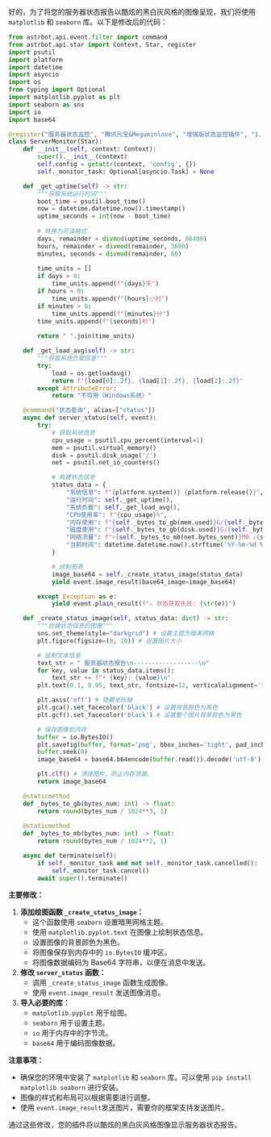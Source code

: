 好的，为了将您的服务器状态报告以酷炫的黑白灰风格的图像呈现，我们将使用 `matplotlib` 和 `seaborn` 库。以下是修改后的代码：

```python
from astrbot.api.event.filter import command
from astrbot.api.star import Context, Star, register
import psutil
import platform
import datetime
import asyncio
import os
from typing import Optional
import matplotlib.pyplot as plt
import seaborn as sns
import io
import base64

@register("服务器状态监控", "腾讯元宝&Meguminlove", "增强版状态监控插件", "1.1.2", "https://github.com/Meguminlove/astrbot_plugin_server_status")
class ServerMonitor(Star):
    def __init__(self, context: Context):
        super().__init__(context)
        self.config = getattr(context, 'config', {})
        self._monitor_task: Optional[asyncio.Task] = None

    def _get_uptime(self) -> str:
        """获取系统运行时间"""
        boot_time = psutil.boot_time()
        now = datetime.datetime.now().timestamp()
        uptime_seconds = int(now - boot_time)
        
        # 转换为可读格式
        days, remainder = divmod(uptime_seconds, 86400)
        hours, remainder = divmod(remainder, 3600)
        minutes, seconds = divmod(remainder, 60)
        
        time_units = []
        if days > 0:
            time_units.append(f"{days}天")
        if hours > 0:
            time_units.append(f"{hours}小时")
        if minutes > 0:
            time_units.append(f"{minutes}分")
        time_units.append(f"{seconds}秒")
        
        return " ".join(time_units)

    def _get_load_avg(self) -> str:
        """获取系统负载信息"""
        try:
            load = os.getloadavg()
            return f"{load[0]:.2f}, {load[1]:.2f}, {load[2]:.2f}"
        except AttributeError:
            return "不可用（Windows系统）"

    @command("状态查询", alias=["status"])
    async def server_status(self, event):
        try:
            # 获取系统信息
            cpu_usage = psutil.cpu_percent(interval=1)
            mem = psutil.virtual_memory()
            disk = psutil.disk_usage('/')
            net = psutil.net_io_counters()

            # 构建状态信息
            status_data = {
                "系统信息": f"{platform.system()} {platform.release()}",
                "运行时间": self._get_uptime(),
                "系统负载": self._get_load_avg(),
                "CPU使用率": f"{cpu_usage}%",
                "内存使用": f"{self._bytes_to_gb(mem.used)}G/{self._bytes_to_gb(mem.total)}G ({mem.percent}%)",
                "磁盘使用": f"{self._bytes_to_gb(disk.used)}G/{self._bytes_to_gb(disk.total)}G ({disk.percent}%)",
                "网络流量": f"↑{self._bytes_to_mb(net.bytes_sent)}MB ↓{self._bytes_to_mb(net.bytes_recv)}MB",
                "当前时间": datetime.datetime.now().strftime('%Y-%m-%d %H:%M:%S')
            }

            # 绘制图表
            image_base64 = self._create_status_image(status_data)
            yield event.image_result(base64_image=image_base64)

        except Exception as e:
            yield event.plain_result(f"⚠️ 状态获取失败: {str(e)}")

    def _create_status_image(self, status_data: dict) -> str:
        """创建状态信息的图像"""
        sns.set_theme(style="darkgrid") # 设置主题为暗黑网格
        plt.figure(figsize=(8, 10)) # 设置图片大小

        # 绘制文本信息
        text_str = "️ 服务器状态报告\n------------------\n"
        for key, value in status_data.items():
            text_str += f"• {key}: {value}\n"
        plt.text(0.1, 0.95, text_str, fontsize=12, verticalalignment='top', family='monospace', color='white')

        plt.axis('off') # 隐藏坐标轴
        plt.gca().set_facecolor('black') # 设置背景颜色为黑色
        plt.gcf().set_facecolor('black') # 设置整个图片背景颜色为黑色

        # 保存图像到内存
        buffer = io.BytesIO()
        plt.savefig(buffer, format='png', bbox_inches='tight', pad_inches=0.5, facecolor='black')
        buffer.seek(0)
        image_base64 = base64.b64encode(buffer.read()).decode('utf-8')

        plt.clf() # 清理图片，防止内存泄漏。
        return image_base64

    @staticmethod
    def _bytes_to_gb(bytes_num: int) -> float:
        return round(bytes_num / 1024**3, 1)
    
    @staticmethod
    def _bytes_to_mb(bytes_num: int) -> float:
        return round(bytes_num / 1024**2, 1)

    async def terminate(self):
        if self._monitor_task and not self._monitor_task.cancelled():
            self._monitor_task.cancel()
        await super().terminate()
```

**主要修改：**

1.  **添加绘图函数 `_create_status_image`：**
    * 这个函数使用 `seaborn` 设置暗黑网格主题。
    * 使用 `matplotlib.pyplot.text` 在图像上绘制状态信息。
    * 设置图像的背景颜色为黑色。
    * 将图像保存到内存中的 `io.BytesIO` 缓冲区。
    * 将图像数据编码为 Base64 字符串，以便在消息中发送。
2.  **修改 `server_status` 函数：**
    * 调用 `_create_status_image` 函数生成图像。
    * 使用 `event.image_result` 发送图像消息。
3.  **导入必要的库：**
    * `matplotlib.pyplot` 用于绘图。
    * `seaborn` 用于设置主题。
    * `io` 用于内存中的字节流。
    * `base64` 用于编码图像数据。

**注意事项：**

* 确保您的环境中安装了 `matplotlib` 和 `seaborn` 库。可以使用 `pip install matplotlib seaborn` 进行安装。
* 图像的样式和布局可以根据需要进行调整。
* 使用 `event.image_result`发送图片，需要你的框架支持发送图片。

通过这些修改，您的插件将以酷炫的黑白灰风格图像显示服务器状态报告。
